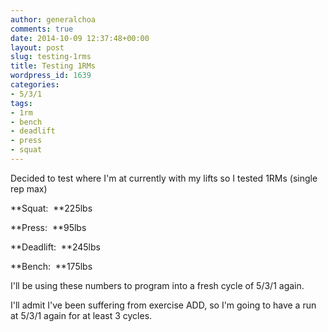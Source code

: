 ```yaml
---
author: generalchoa
comments: true
date: 2014-10-09 12:37:48+00:00
layout: post
slug: testing-1rms
title: Testing 1RMs
wordpress_id: 1639
categories:
- 5/3/1
tags:
- 1rm
- bench
- deadlift
- press
- squat
---
```


Decided to test where I'm at currently with my lifts so I tested 1RMs (single rep max)

**Squat:  **225lbs

**Press:  **95lbs

**Deadlift:  **245lbs

**Bench:  **175lbs

I'll be using these numbers to program into a fresh cycle of 5/3/1 again.

I'll admit I've been suffering from exercise ADD, so I'm going to have a run at 5/3/1 again for at least 3 cycles.
